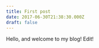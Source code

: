 ```yaml
---
title: First post
date: 2017-06-30T21:38:30.000Z
draft: false
---
```


Hello, and welcome to my blog! Edit!
